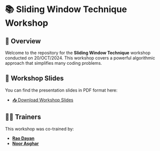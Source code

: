 # 📚 Sliding Window Technique Workshop

## 🎉 Overview
Welcome to the repository for the **Sliding Window Technique** workshop conducted on 20/OCT/2024. This workshop covers a powerful algorithmic approach that simplifies many coding problems.

## 📝 Workshop Slides
You can find the presentation slides in PDF format here:
- [📥 Download Workshop Slides]([link_to_your_slides.pdf](https://drive.google.com/drive/folders/1rjb3IYKJY4LZZHwrMgXzx0m-20-SHBtX?usp=drive_link))


## 👩‍🏫 Trainers
This workshop was co-trained by:
- [**Rao Dayan**]([https://www.linkedin.com/in/your-linkedin-profile](https://www.linkedin.com/in/dayan-atif/)) 
- [**Noor Asghar**](https://www.linkedin.com/in/noor-asghar/)


